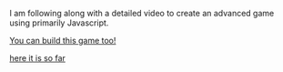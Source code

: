I am following along with a detailed video to create an advanced game using primarily Javascript.

[You can build this game too!](https://www.youtube.com/watch?v=GFO_txvwK_c&t=119s)

[here it is so far](https://matthiaseaton.github.io/Big-Game-Project/Big%20Game%20Project/index.html)
